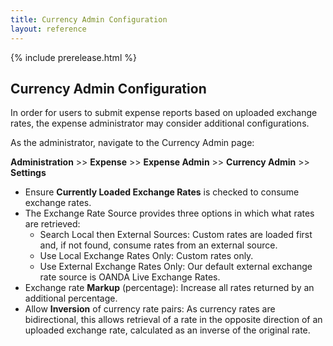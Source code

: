 ```yaml
---
title: Currency Admin Configuration
layout: reference
---
```


{% include prerelease.html %}

## Currency Admin Configuration

In order for users to submit expense reports based on uploaded exchange rates, the expense administrator may consider additional configurations.

As the administrator, navigate to the Currency Admin page:

**Administration** >> **Expense** >> **Expense Admin** >> **Currency Admin** >> **Settings**

* Ensure **Currently Loaded Exchange Rates** is checked to consume exchange rates.
* The Exchange Rate Source provides three options in which what rates are retrieved:
  * Search Local then External Sources: Custom rates are loaded first and, if not found, consume rates from an external source.
  * Use Local Exchange Rates Only: Custom rates only.
  * Use External Exchange Rates Only: Our default external exchange rate source is OANDA Live Exchange Rates.
* Exchange rate **Markup** (percentage): Increase all rates returned by an additional percentage.
* Allow **Inversion** of currency rate pairs: As currency rates are bidirectional, this allows retrieval of a rate in the opposite direction of an uploaded exchange rate, calculated as an inverse of the original rate.

